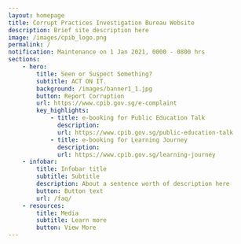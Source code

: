 ```yaml
---
layout: homepage
title: Corrupt Practices Investigation Bureau Website
description: Brief site description here
image: /images/cpib_logo.png
permalink: /
notification: Maintenance on 1 Jan 2021, 0000 - 0800 hrs
sections:
    - hero:
        title: Seen or Suspect Something?
        subtitle: ACT ON IT.
        background: /images/banner1_1.jpg
        button: Report Corruption
        url: https://www.cpib.gov.sg/e-complaint
        key_highlights:
            - title: e-booking for Public Education Talk
              description: 
              url: https://www.cpib.gov.sg/public-education-talk
            - title: e-booking for Learning Journey
              description: 
              url: https://www.cpib.gov.sg/learning-journey
    - infobar:
        title: Infobar title
        subtitle: Subtitle
        description: About a sentence worth of description here
        button: Button text
        url: /faq/
    - resources:
        title: Media
        subtitle: Learn more
        button: View More
---
```


